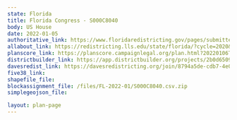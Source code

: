 ```yaml
---
state: Florida
title: Florida Congress - S000C8040
body: US House
date: 2022-01-05
authoritative_link: https://www.floridaredistricting.gov/pages/submitted-plans
allabout_link: https://redistricting.lls.edu/state/florida/?cycle=2020&level=Congress&startdate=
planscore_link: https://planscore.campaignlegal.org/plan.html?20220106T142736.485347845Z
districtbuilder_link: https://app.districtbuilder.org/projects/2b0d6509-6d73-4b72-99b1-d9c8805bcd8c
davesredist_link: https://davesredistricting.org/join/8794a5de-cdb7-4e05-a65c-1f2973c0be7f
five38_link:
shapefile_file:
blockassignment_file: /files/FL-2022-01/S000C8040.csv.zip
simplegeojson_file:

layout: plan-page
---
```

